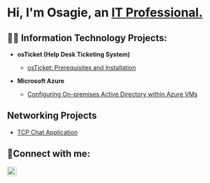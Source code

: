 <h1>Hi, I'm Osagie, an <a href="https://linkedin.com/in/osagieowie">IT Professional.</a></h1>

<h2>👨‍💻 Information Technology Projects:</h2>

- <b>osTicket (Help Desk Ticketing System)</b>
  - [osTicket: Prerequisites and Installation](https://github.com/osagie8/osticket-prereqs)
  <!-- 
  - [osTicket: Post-Installation Configuration](https://github.com/osagie8/post-install-config)
   
  - [osTicket: Ticket Lifecycle Examples](https://github.com/osagie8/ticket-lifecycle)
  -->

- <b>Microsoft Azure</b>
  - [Configuring On-premises Active Directory within Azure VMs](https://github.com/osagie8/configure-ad)
  <!--
  - [Network Security Groups (NSGs) and Inspecting Network Protocols](https://github.com/osagie8/azure-network-protocols)
  -->

<h2>Networking Projects</h2>

 - [TCP Chat Application](https://github.com/osagie8/tcp-chat)

<h2>🤳Connect with me:</h2>


[<img align="left" alt="Josh | LinkedIn" width="22px" src="https://cdn.jsdelivr.net/npm/simple-icons@v3/icons/linkedin.svg" />][linkedin]

[linkedin]: https://linkedin.com/in/osagieowie

<!--
**osagie8/osagie8** is a ✨ _special_ ✨ repository because its `README.md` (this file) appears on your GitHub profile.

Here are some ideas to get you started:

- 🔭 I’m currently working on ...
- 🌱 I’m currently learning ...
- 👯 I’m looking to collaborate on ...
- 🤔 I’m looking for help with ...
- 💬 Ask me about ...
- 📫 How to reach me: ...
- 😄 Pronouns: ...
- ⚡ Fun fact: ...
-->
